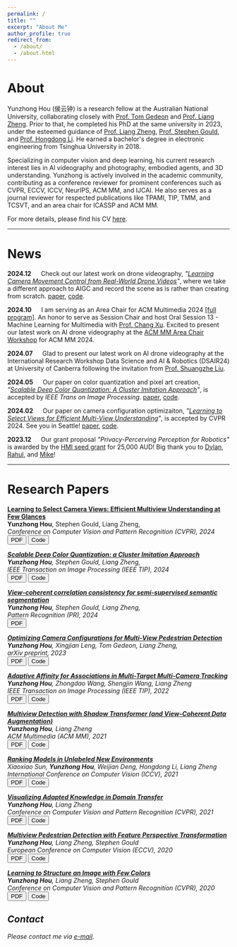 ```yaml
---
permalink: /
title: ""
excerpt: "About Me"
author_profile: true
redirect_from: 
  - /about/
  - /about.html
---
```


About
======
Yunzhong Hou (侯云钟) is a research fellow at the Australian National University, collaborating closely with [Prof. Tom Gedeon](https://staffportal.curtin.edu.au/staff/profile/view/tom-gedeon-5e48a1fd/#top) and [Prof. Liang Zheng](http://zheng-lab.cecs.anu.edu.au/). Prior to that, he completed his PhD at the same university in 2023, under the esteemed guidance of [Prof. Liang Zheng](http://zheng-lab.cecs.anu.edu.au/), [Prof. Stephen Gould](http://users.cecs.anu.edu.au/~sgould/), and [Prof. Hongdong Li](http://users.cecs.anu.edu.au/~hongdong/). He earned a bachelor's degree in electronic engineering from Tsinghua University in 2018.

Specializing in computer vision and deep learning, his current research interest lies in AI videography and photography, embodied agents, and 3D understanding. Yunzhong is actively involved in the academic community, contributing as a conference reviewer for prominent conferences such as CVPR, ECCV, ICCV, NeurIPS, ACM MM, and IJCAI. He also serves as a journal reviewer for respected publications like TPAMI, TIP, TMM, and TCSVT, and an area chair for ICASSP and ACM MM.


For more details, please find his CV [here](https://1drv.ms/b/s!AtzsQybTubHfhI8szRMzVSKg6dYy-Q?e=sFSths).

-----------------

News
======

**2024.12** &emsp; Check out our latest work on drone videography, _"[Learning Camera Movement Control from Real-World Drone Videos](https://dvgformer.github.io/)"_, where we take a different approach to AIGC and record the scene as is rather than creating from scratch. [paper](https://arxiv.org/abs/2412.09620), [code](https://github.com/hou-yz/dvgformer).

**2024.10** &emsp; I am serving as an Area Chair for ACM Multimedia 2024 [[full program]](https://2024.acmmm.org/files/MM24-Full_Program.pdf). An honor to serve as Session Chair and host Oral Session 13 - Machine Learning for Multimedia with [Prof. Chang Xu](http://changxu.xyz/). Excited to present our latest work on AI drone videography at the [ACM MM Area Chair Workshop](https://sites.google.com/view/mm24acworkshop/) for ACM MM 2024.

**2024.07** &emsp; Glad to present our latest work on AI drone videography at the International Research Workshop Data Science and AI & Robotics (DSAIR24) at University of Canberra following the invitation from [Prof. Shuangzhe Liu](https://researchprofiles.canberra.edu.au/en/persons/shuangzhe-liu).

**2024.05** &emsp; Our paper on color quantization and pixel art creation, _"[Scalable Deep Color Quantization: A Cluster Imitation Approach](https://ieeexplore.ieee.org/abstract/document/10596087)"_, is accepted by *IEEE Trans on Image Processing*. [paper](https://ieeexplore.ieee.org/abstract/document/10596087), [code](https://github.com/hou-yz/color_distillation_clustering).

**2024.02** &emsp; Our paper on camera configuration optimizaiton, _"[Learning to Select Views for Efficient Multi-View Understanding](https://arxiv.org/abs/2303.06145)"_, is accepted by CVPR 2024. See you in Seattle! [paper](https://openaccess.thecvf.com/content/CVPR2024/papers/Hou_Learning_to_Select_Views_for_Efficient_Multi-View_Understanding_CVPR_2024_paper.pdf), [code](https://github.com/hou-yz/MVSelect).

**2023.12** &emsp; Our grant proposal _"Privacy-Percerving Perception for Robotics"_ is awarded by the [HMI seed grant](https://services.anu.edu.au/research-support/funding-opportunities/computing-for-social-good-seed-grants-2023) for 25,000 AUD! Big thank you to [Dylan](https://sites.google.com/view/djcampbell), [Rahul](https://rahulsho.me/), and [Mike](https://michaelrandallbarnes.com/about)!

<!-- **2023.12** &emsp; Check out our latest research on camera layout optimization _"[Optimizing Camera Configurations for Multi-View Pedestrian Detection](https://arxiv.org/abs/2312.02144)"_. [arxiv](https://arxiv.org/abs/2312.02144)

**2023.11** &emsp; Our paper _"[View-Coherent Correlation Consistency for Semi-Supervised Semantic Segmentation](https://www.sciencedirect.com/science/article/pii/S0031320323007860)"_ is accepted by *Pattern recognition*. [paper](https://www.sciencedirect.com/science/article/pii/S0031320323007860).

**2023.06** &emsp;   I was named outstanding reviewer for CVPR 2023!

**2023.04** &emsp;   Joined as a research fellow at ANU, working with [Prof. Tom Gedeon](https://staffportal.curtin.edu.au/staff/profile/view/tom-gedeon-5e48a1fd/#top) and [Dr. Liang Zheng](http://zheng-lab.cecs.anu.edu.au/). Excited!

**2023.03** &emsp;   Check out our latest research _"[Learning to Select Camera Views: Efficient Multiview Understanding at Few Glances](https://arxiv.org/abs/2303.06145)"_ on arXiv. [paper](https://arxiv.org/abs/2303.06145), [code](https://github.com/hou-yz/MVSelect)

**2022.07** &emsp;   Internship at Amazon Web Services as a research scientist on vision-language tasks. Hello Bay Area!

**2021.12** &emsp;   Our paper _"[Adaptive Affinity for Associations in Multi-Target Multi-Camera Tracking](/publication/2022-tip-mtmc)"_ is accepted by *IEEE Trans on Image Processing*. [paper](https://ieeexplore.ieee.org/iel7/83/4358840/09646485.pdf), [code](https://github.com/hou-yz/DeepCC-local)

**2021.07** &emsp; Our paper _"[Ranking Models in Unlabeled New Environments](/publication/2021-iccv2021-ranking)"_ is accepted by *ICCV 2021*. [paper](https://openaccess.thecvf.com/content/ICCV2021/papers/Sun_Ranking_Models_in_Unlabeled_New_Environments_ICCV_2021_paper.pdf), [code](https://github.com/sxzrt/Proxy-Set)

**2021.07** &emsp; Our paper _"[Multiview Detection with Shadow Transformer (and View-Coherent Data Augmentation)](/publication/2021-acmmm2021-mvdetr)"_ is accepted by *ACM MM 2021*. [paper](https://arxiv.org/abs/2108.05888), [code](https://github.com/hou-yz/MVDeTr)

**2021.03** &emsp; Our paper _"[Visualizing Adapted Knowledge in Domain Transfer](/publication/2020-cvpr2021-sfit)"_ is accepted by *CVPR 2021*.
[paper](https://arxiv.org/abs/2104.10602), [code](https://github.com/hou-yz/DA_visualization), [知乎-UDA可视化](https://zhuanlan.zhihu.com/p/369252839), [知乎-无需风格图像的风格迁移](https://zhuanlan.zhihu.com/p/371101640).

**2020.07** &emsp; Our paper _"[Multiview Detection with Feature Perspective Transformation](/publication/2020-eccv2020-mvdet)"_ is accepted by *ECCV 2020*. 
[paper](https://arxiv.org/abs/2007.07247), [code](https://github.com/hou-yz/MVDet), [知乎](https://zhuanlan.zhihu.com/p/196771711), [MultiviewX dataset download](https://1drv.ms/u/s!AtzsQybTubHfgP9BJt2g7R_Ku4X3Pg?e=GFGeVn).


**2020.03** &emsp; Our paper _"[Learning to Structure an Image with Few Colors](/publication/2019-cvpr2020-colorcnn)"_ is accepted by *CVPR 2020*. 
[paper](http://openaccess.thecvf.com/content_CVPR_2020/papers/Hou_Learning_to_Structure_an_Image_With_Few_Colors_CVPR_2020_paper.pdf), [code](https://github.com/hou-yz/color_distillation), [知乎](https://zhuanlan.zhihu.com/p/148160812).

**2019.11**  &emsp; A new paper "[Locality aware appearance metric for multi-target multi-camera tracking](/publication/2019-arxiv-mtmc-metric)" is released on *arXiv*. 
[paper](https://arxiv.org/abs/1911.12037.pdf), [code](https://github.com/hou-yz/DeepCC-local), [知乎](https://zhuanlan.zhihu.com/p/96999382).

**2019.06** &emsp; Won 5th place out of 22 participants in multi-target multi-camera tracking in *CVPR 2019 AI-City Challenge*. [paper](http://openaccess.thecvf.com/content_CVPRW_2019/papers/AI%20City/Hou_A_Locality_Aware_City-Scale_Multi-Camera_Vehicle_Tracking_System_CVPRW_2019_paper.pdf), [code](https://github.com/hou-yz/DeepCC-local).

**2019.06** &emsp; Won 3rd place out of 84 participants in vehicle re-identification in *CVPR 2019 AI-City Challenge*. [paper](http://openaccess.thecvf.com/content_CVPRW_2019/papers/AI%20City/Lv_Vehicle_Re-Identification_with_Location_and_Time_Stamps_CVPRW_2019_paper.pdf), [code](https://github.com/hou-yz/open-reid-tracking).

**2019.03**  &emsp; Our paper "[Improving Device-Edge Cooperative Inference of Deep Learning via 2-Step Pruning](/publication/2018-infocom2019workshop-pruning)" is accepted by *Infocom workshop on IECOO 2019*. [paper](https://arxiv.org/abs/1903.03472.pdf), [code](https://github.com/hou-yz/pytorch-pruning-2step). -->


-----------------

Research Papers
======
<a target="_blank" href="https://arxiv.org/abs/2303.06145">**Learning to Select Camera Views: Efficient Multiview Understanding at Few Glances**<a/><br>
**Yunzhong Hou**, Stephen Gould, Liang Zheng,<br>
<em>Conference on Computer Vision and Pattern Recognition (CVPR), 2024<em/><br>
<a target="_blank" href="https://arxiv.org/abs/2303.06145"><button id="touch">PDF</button></a> <a target="_blank" href="https://github.com/hou-yz/MVSelect"><button id="touch">Code</button></a>

<a target="_blank" href="https://ieeexplore.ieee.org/document/10596087">**Scalable Deep Color Quantization: a Cluster Imitation Approach**<a/><br>
**Yunzhong Hou**, Stephen Gould, Liang Zheng,<br>
<em>IEEE Transaction on Image Processing (IEEE TIP), 2024<em/><br>
<a target="_blank" href="https://ieeexplore.ieee.org/document/10596087"><button id="touch">PDF</button></a> <a target="_blank" href="https://github.com/hou-yz/color_distillation_clustering"><button id="touch">Code</button></a>

<a target="_blank" href="https://www.sciencedirect.com/science/article/pii/S0031320323007860">**View-coherent correlation consistency for semi-supervised semantic segmentation**<a/><br>
**Yunzhong Hou**, Stephen Gould, Liang Zheng,<br>
<em>Pattern Recognition (PR), 2024<em/><br>
<a target="_blank" href="https://www.sciencedirect.com/science/article/pii/S0031320323007860"><button id="touch">PDF</button></a>

<a target="_blank" href="https://arxiv.org/abs/2312.02144">**Optimizing Camera Configurations for Multi-View Pedestrian Detection**<a/><br>
**Yunzhong Hou**, Xingjian Leng, Tom Gedeon, Liang Zheng,<br>
<em>arXiv preprint, 2023<em/><br>
<a target="_blank" href="https://arxiv.org/abs/2312.02144"><button id="touch">PDF</button></a> <a target="_blank" href="https://github.com/hou-yz/MVconfig"><button id="touch">Code</button></a>

<a target="_blank" href="https://arxiv.org/abs/2112.07664">**Adaptive Affinity for Associations in Multi-Target Multi-Camera Tracking**<a/><br>
**Yunzhong Hou**, Zhongdao Wang, Shengjin Wang, Liang Zheng<br>
<em>IEEE Transaction on Image Processing (IEEE TIP), 2022<em/><br>
<a target="_blank" href="https://arxiv.org/abs/2112.07664"><button id="touch">PDF</button></a> <a target="_blank" href="https://github.com/hou-yz/DeepCC-local"><button id="touch">Code</button></a>

<a target="_blank" href="https://arxiv.org/abs/2108.05888">**Multiview Detection with Shadow Transformer (and View-Coherent Data Augmentation)**<a/><br>
**Yunzhong Hou**, Liang Zheng<br>
<em>ACM Multimedia (ACM MM), 2021<em/><br>
<a target="_blank" href="https://arxiv.org/abs/2108.05888"><button id="touch">PDF</button></a> <a target="_blank" href="https://github.com/hou-yz/MVDeTr"><button id="touch">Code</button></a>

<a target="_blank" href="https://arxiv.org/abs/2108.10310">**Ranking Models in Unlabeled New Environments**<a/><br>
Xiaoxiao Sun, **Yunzhong Hou**, Weijian Deng, Hongdong Li, Liang Zheng<br>
<em>International Conference on Computer Vision (ICCV), 2021<em/><br>
<a target="_blank" href="https://arxiv.org/abs/2108.10310"><button id="touch">PDF</button></a> <a target="_blank" href="https://github.com/sxzrt/Proxy-Set"><button id="touch">Code</button></a>

<a target="_blank" href="https://arxiv.org/abs/2104.10602">**Visualizing Adapted Knowledge in Domain Transfer**<a/><br>
**Yunzhong Hou**, Liang Zheng<br>
<em>Conference on Computer Vision and Pattern Recognition (CVPR), 2021<em/><br>
<a target="_blank" href="https://arxiv.org/abs/2104.10602"><button id="touch">PDF</button></a> <a target="_blank" href="https://github.com/hou-yz/DA_visualization"><button id="touch">Code</button></a>

<a target="_blank" href="https://arxiv.org/abs/2007.07247">**Multiview Pedestrian Detection with Feature Perspective Transformation**<a/><br>
**Yunzhong Hou**, Liang Zheng,  Stephen Gould<br>
<em>European Conference on Computer Vision (ECCV), 2020<em/><br>
<a target="_blank" href="https://arxiv.org/abs/2007.07247"><button id="touch">PDF</button></a> <a target="_blank" href="https://github.com/hou-yz/MVDet"><button id="touch">Code</button></a>

<a target="_blank" href="https://arxiv.org/abs/2003.07848">**Learning to Structure an Image with Few Colors**<a/><br>
**Yunzhong Hou**, Liang Zheng,  Stephen Gould<br>
<em>Conference on Computer Vision and Pattern Recognition (CVPR), 2020<em/><br>
<a target="_blank" href="https://arxiv.org/abs/2003.07848"><button id="touch">PDF</button></a> <a target="_blank" href="https://github.com/hou-yz/color_distillation"><button id="touch">Code</button></a>



Contact
------
Please contact me via [e-mail](mailto:yunzhong.hou@anu.edu.au).
